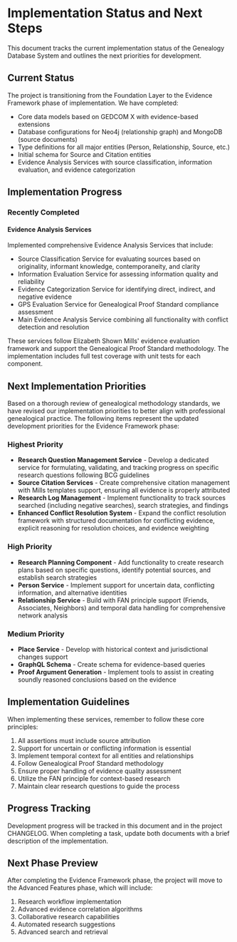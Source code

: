 # Implementation Status and Next Steps

This document tracks the current implementation status of the Genealogy Database System and outlines the next priorities for development.

## Current Status

The project is transitioning from the Foundation Layer to the Evidence Framework phase of implementation. We have completed:

- Core data models based on GEDCOM X with evidence-based extensions
- Database configurations for Neo4j (relationship graph) and MongoDB (source documents)
- Type definitions for all major entities (Person, Relationship, Source, etc.)
- Initial schema for Source and Citation entities
- Evidence Analysis Services with source classification, information evaluation, and evidence categorization

## Implementation Progress

### Recently Completed

#### Evidence Analysis Services

Implemented comprehensive Evidence Analysis Services that include:

- Source Classification Service for evaluating sources based on originality, informant knowledge, contemporaneity, and clarity
- Information Evaluation Service for assessing information quality and reliability
- Evidence Categorization Service for identifying direct, indirect, and negative evidence
- GPS Evaluation Service for Genealogical Proof Standard compliance assessment
- Main Evidence Analysis Service combining all functionality with conflict detection and resolution

These services follow Elizabeth Shown Mills' evidence evaluation framework and support the Genealogical Proof Standard methodology. The implementation includes full test coverage with unit tests for each component.

## Next Implementation Priorities

Based on a thorough review of genealogical methodology standards, we have revised our implementation priorities to better align with professional genealogical practice. The following items represent the updated development priorities for the Evidence Framework phase:

### Highest Priority

- **Research Question Management Service** - Develop a dedicated service for formulating, validating, and tracking progress on specific research questions following BCG guidelines
- **Source Citation Services** - Create comprehensive citation management with Mills templates support, ensuring all evidence is properly attributed
- **Research Log Management** - Implement functionality to track sources searched (including negative searches), search strategies, and findings
- **Enhanced Conflict Resolution System** - Expand the conflict resolution framework with structured documentation for conflicting evidence, explicit reasoning for resolution choices, and evidence weighting

### High Priority

- **Research Planning Component** - Add functionality to create research plans based on specific questions, identify potential sources, and establish search strategies
- **Person Service** - Implement support for uncertain data, conflicting information, and alternative identities
- **Relationship Service** - Build with FAN principle support (Friends, Associates, Neighbors) and temporal data handling for comprehensive network analysis

### Medium Priority

- **Place Service** - Develop with historical context and jurisdictional changes support
- **GraphQL Schema** - Create schema for evidence-based queries
- **Proof Argument Generation** - Implement tools to assist in creating soundly reasoned conclusions based on the evidence

## Implementation Guidelines

When implementing these services, remember to follow these core principles:

1. All assertions must include source attribution
2. Support for uncertain or conflicting information is essential
3. Implement temporal context for all entities and relationships
4. Follow Genealogical Proof Standard methodology
5. Ensure proper handling of evidence quality assessment
6. Utilize the FAN principle for context-based research
7. Maintain clear research questions to guide the process

## Progress Tracking

Development progress will be tracked in this document and in the project CHANGELOG. When completing a task, update both documents with a brief description of the implementation.

## Next Phase Preview

After completing the Evidence Framework phase, the project will move to the Advanced Features phase, which will include:

1. Research workflow implementation
2. Advanced evidence correlation algorithms
3. Collaborative research capabilities
4. Automated research suggestions
5. Advanced search and retrieval